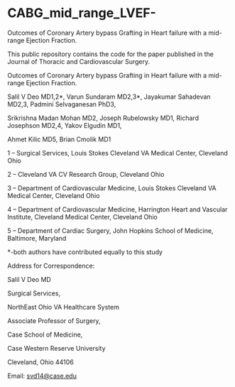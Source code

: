 # CABG_mid_range_LVEF-
Outcomes of Coronary Artery bypass Grafting in Heart failure with a mid-range Ejection Fraction. 

This public repository contains the code for the paper published in the Journal of Thoracic and Cardiovascular Surgery. 

Outcomes of Coronary Artery bypass Grafting in Heart failure with a mid-range Ejection Fraction. 


Salil V Deo MD1,2*, Varun Sundaram MD2,3*, Jayakumar Sahadevan MD2,3, Padmini Selvaganesan PhD3, 

Srikrishna Madan Mohan MD2, Joseph Rubelowsky MD1, Richard Josephson MD2,4, Yakov Elgudin MD1, 

Ahmet Kilic MD5, Brian Cmolik MD1


1 – Surgical Services, Louis Stokes Cleveland VA Medical Center, Cleveland Ohio

2 – Cleveland VA CV Research Group, Cleveland Ohio

3 – Department of Cardiovascular Medicine, Louis Stokes Cleveland VA Medical Center, Cleveland Ohio

4 – Department of Cardiovascular Medicine, Harrington Heart and Vascular Institute, Cleveland Medical Center, Cleveland Ohio

5 – Department of Cardiac Surgery, John Hopkins School of Medicine, Baltimore, Maryland


*-both authors have contributed equally to this study


Address for Correspondence:

Salil V Deo MD

Surgical Services, 

NorthEast Ohio VA Healthcare System

Associate Professor of Surgery,

Case School of Medicine,

Case Western Reserve University

Cleveland, Ohio 44106

Email: svd14@case.edu

